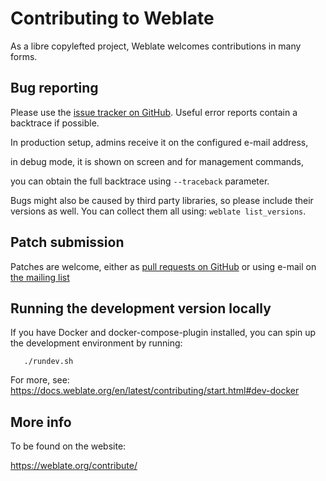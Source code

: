 # Contributing to Weblate

As a libre copylefted project, Weblate welcomes contributions in many forms.

## Bug reporting

Please use the [issue tracker on GitHub][1]. Useful error reports contain a
backtrace if possible.

In production setup, admins receive it on the configured e-mail address,

in debug mode, it is shown on screen and for management commands,

you can obtain the full backtrace using `--traceback` parameter.

Bugs might also be caused by third party libraries, so please include
their versions as well. You can collect them all using:
`weblate list_versions`.

## Patch submission

Patches are welcome, either as [pull requests on GitHub][2] or using e-mail on
[the mailing list][3]

## Running the development version locally

If you have Docker and docker-compose-plugin installed, you can spin up the development
environment by running:

```
   ./rundev.sh
```

For more, see: https://docs.weblate.org/en/latest/contributing/start.html#dev-docker

## More info

To be found on the website:

https://weblate.org/contribute/

[1]: https://github.com/WeblateOrg/weblate/issues
[2]: https://github.com/WeblateOrg/weblate/pulls
[3]: https://lists.cihar.com/postorius/lists/weblate.lists.cihar.com/
